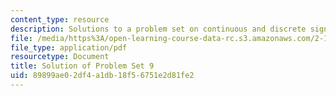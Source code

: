 ```yaml
---
content_type: resource
description: Solutions to a problem set on continuous and discrete signal processing.
file: /media/https%3A/open-learning-course-data-rc.s3.amazonaws.com/2-161-signal-processing-continuous-and-discrete-fall-2008/89899ae02df4a1db18f56751e2d81fe2_ps9soln.pdf
file_type: application/pdf
resourcetype: Document
title: Solution of Problem Set 9
uid: 89899ae0-2df4-a1db-18f5-6751e2d81fe2
---
```

